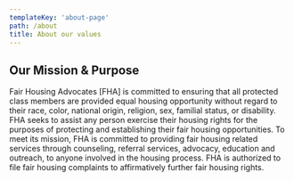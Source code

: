 ```yaml
---
templateKey: 'about-page'
path: /about
title: About our values
---
```

## Our Mission & Purpose
Fair Housing Advocates [FHA] is committed to ensuring that all protected class members are provided equal housing opportunity without regard to their race, color, national origin, religion, sex, familial status, or disability.  FHA seeks to assist any person exercise their housing rights for the purposes of protecting and establishing their fair housing opportunities.  To meet its mission, FHA is committed to providing fair housing related services through counseling, referral services, advocacy, education and outreach, to anyone involved in the housing process.  FHA is authorized to file fair housing complaints to affirmatively further fair housing rights.